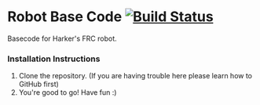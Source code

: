 Robot Base Code [![Build Status](https://travis-ci.org/HarkerRobo/core.png?branch=master)](https://travis-ci.org/HarkerRobo/robocode15)
==============

Basecode for Harker's FRC robot.

### Installation Instructions
1. Clone the repository. (If you are having trouble here please learn how to GitHub first)
2. You're good to go! Have fun :)

